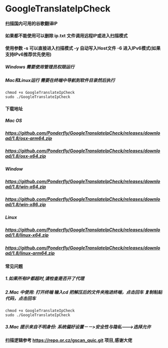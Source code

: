 # GoogleTranslateIpCheck
#### 扫描国内可用的谷歌翻译IP
#### 如果都不能使用可以删除 ip.txt 文件调用远程IP或进入扫描模式
#### 使用参数 -s 可以直接进入扫描模式  -y 自动写入Host文件   -6 进入IPv6模式(如果支持IPv6推荐优先使用)
##### Windows 需要使用管理员权限运行
##### Mac和Linux运行 需要在终端中导航到软件目录然后执行
```
chmod +x GoogleTranslateIpCheck
sudo ./GoogleTranslateIpCheck
```

#### 下载地址

##### Mac OS
##### https://github.com/Ponderfly/GoogleTranslateIpCheck/releases/download/1.8/osx-arm64.zip
##### https://github.com/Ponderfly/GoogleTranslateIpCheck/releases/download/1.8/osx-x64.zip

##### Window
##### https://github.com/Ponderfly/GoogleTranslateIpCheck/releases/download/1.8/win-x64.zip
##### https://github.com/Ponderfly/GoogleTranslateIpCheck/releases/download/1.8/win-x86.zip

##### Linux
##### https://github.com/Ponderfly/GoogleTranslateIpCheck/releases/download/1.8/linux-x64.zip
##### https://github.com/Ponderfly/GoogleTranslateIpCheck/releases/download/1.8/linux-arm64.zip

#### 常见问题
##### 1.如果所有IP都超时,请检查是否开了代理 
##### 2.Mac 中使用: 打开终端 输入cd 把解压后的文件夹拖进终端，点击回车 复制粘贴代码，点击回车
```
chmod +x GoogleTranslateIpCheck
sudo ./GoogleTranslateIpCheck
```
##### 3.Mac 提示来自不明身份: 系统偏好设置－－>安全性与隐私--->选择允许


#### 扫描逻辑参考 https://repo.or.cz/gscan_quic.git 项目,感谢大佬
